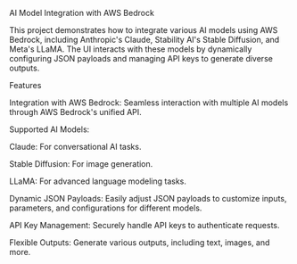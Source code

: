 AI Model Integration with AWS Bedrock

This project demonstrates how to integrate various AI models using AWS Bedrock, including Anthropic's Claude, Stability AI's Stable Diffusion, and Meta's LLaMA. The UI interacts with these models by dynamically configuring JSON payloads and managing API keys to generate diverse outputs.

Features

Integration with AWS Bedrock: Seamless interaction with multiple AI models through AWS Bedrock's unified API.

Supported AI Models:

Claude: For conversational AI tasks.

Stable Diffusion: For image generation.

LLaMA: For advanced language modeling tasks.

Dynamic JSON Payloads: Easily adjust JSON payloads to customize inputs, parameters, and configurations for different models.

API Key Management: Securely handle API keys to authenticate requests.

Flexible Outputs: Generate various outputs, including text, images, and more.
